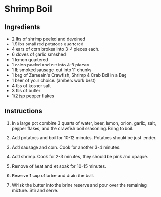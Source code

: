 # Shrimp Boil

## Ingredients
* 2 lbs of shrimp peeled and deveined 
* 1.5 lbs small red potatoes quartered
* 4 ears of corn broken into 3-4 pieces each.
* 6 cloves of garlic smashed
* 1 lemon quartered
* 1 onion peeled and cut into 4-8 pieces.
* 1 lb smoked sausage, cut into 1" chunks
* 1 bag of Zaraeain's Crawfish, Shrimp & Crab Boil in a Bag 
* 1 beer of your choice. (ambers work best)
* 4 tbs of kosher salt
* 3 tbs of butter
* 1/2 tsp pepper flakes

## Instructions

1. In a large pot combine 3 quarts of water, beer, lemon, onion, garlic, salt, pepper flakes, and the crawfish boil seasoning. Bring to boil.

2. Add potatoes and boil for 10-12 minutes. Potatoes should be just tender.

3. Add sausage and corn. Cook for another 3-4 minutes.

4. Add shrimp. Cook for 2-3 minutes, they should be pink and opaque. 

5. Remove of heat and let soak for 10-15 minutes.

6. Reserve 1 cup of brine and drain the boil.

7. Whisk the butter into the brine reserve and pour over the remaining mixture. Stir and serve.